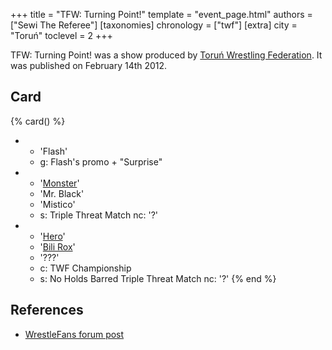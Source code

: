 +++
title = "TFW: Turning Point!"
template = "event_page.html"
authors = ["Sewi The Referee"]
[taxonomies]
chronology = ["twf"]
[extra]
city = "Toruń"
toclevel = 2
+++

TFW: Turning Point! was a show produced by [Toruń Wrestling Federation](@/o/twf.md). It was published on February 14th 2012.

## Card

{% card() %}
- - 'Flash'
  - g: Flash's promo + "Surprise"
- - '[Monster](@/w/chris-hunter.md)'
  - 'Mr. Black'
  - 'Mistico'
  - s: Triple Threat Match
    nc: '?'
- - '[Hero](@/w/pj-blake.md)'
  - '[Bili Rox](@/w/corin-mear.md)'
  - '???'
  - c: TWF Championship
  - s: No Holds Barred Triple Threat Match
    nc: '?'
{% end %}

## References

* [WrestleFans forum post](https://wrestlefans.pl/forum/viewtopic.php?f=59&t=27911)
